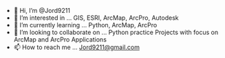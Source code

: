 - 👋 Hi, I’m @Jord9211
- 👀 I’m interested in ...  GIS, ESRI, ArcMap, ArcPro, Autodesk 
- 🌱 I’m currently learning ...  Python, ArcMap, ArcPro 
- 💞️ I’m looking to collaborate on ... Python practice Projects with focus on ArcMap and ArcPro Applications 
- 📫 How to reach me ...  Jord9211@gmail.com

<!---
Jord9211/Jord9211 is a ✨ special ✨ repository because its `README.md` (this file) appears on your GitHub profile.
You can click the Preview link to take a look at your changes.
--->
